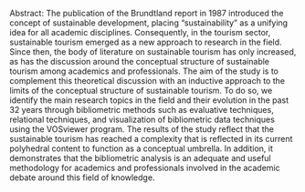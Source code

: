 Abstract: The publication of the Brundtland report in 1987 introduced the concept of sustainable
development, placing “sustainability” as a unifying idea for all academic disciplines. Consequently,
in the tourism sector, sustainable tourism emerged as a new approach to research in the field.
Since then, the body of literature on sustainable tourism has only increased, as has the discussion
around the conceptual structure of sustainable tourism among academics and professionals. The aim
of the study is to complement this theoretical discussion with an inductive approach to the limits of the
conceptual structure of sustainable tourism. To do so, we identify the main research topics in the field
and their evolution in the past 32 years through bibliometric methods such as evaluative techniques,
relational techniques, and visualization of bibliometric data techniques using the VOSviewer program.
The results of the study reflect that the sustainable tourism has reached a complexity that is reflected
in its current polyhedral content to function as a conceptual umbrella. In addition, it demonstrates
that the bibliometric analysis is an adequate and useful methodology for academics and professionals
involved in the academic debate around this field of knowledge.
